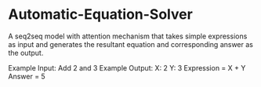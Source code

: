 # Automatic-Equation-Solver
A seq2seq model with attention mechanism that takes simple expressions as input and generates the resultant equation and corresponding answer as the output.

Example Input: Add 2 and 3
Example Output: X: 2
                Y: 3
                Expression = X + Y
                Answer = 5
